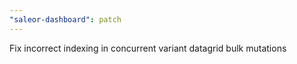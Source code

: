 ```yaml
---
"saleor-dashboard": patch
---
```


Fix incorrect indexing in concurrent variant datagrid bulk mutations
